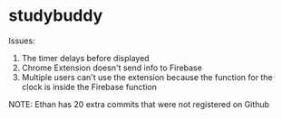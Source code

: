 # studybuddy

Issues:

1. The timer delays before displayed
2. Chrome Extension doesn't send info to Firebase
3. Multiple users can't use the extension because the function for the clock
is inside the Firebase function

NOTE: Ethan has 20 extra commits that were not registered on Github
